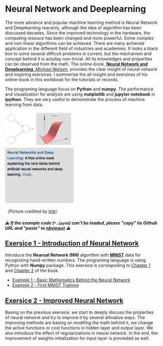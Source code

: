 # Neural Network and Deeplearning
The more advance and popular machine learning method is Neural Network and Deeplearning reacenly, although the idea of algorithm has been discussed decades. Since the improved technology in the hardware, the computing resouce has been changed and more powerful. Some complex and non-linear algorithms can be achieved. There are many achieved application in the different field of industries and academies. It looks a black box to solve several difficult problems in current, but the mechanism and concept behind it is actullay non-trivial. All its knowledges and properties can be observed from the math. The online-book, [**Neural Network and Deeplearning**, *Michael Nielsen*](http://neuralnetworksanddeeplearning.com), provides the clear insight of neural network and inspiring exersices. I summerize the all insight and exersices of his online-book in this workbook for the tutorials or records.

The programing language focus on **Python** and **numpy**. The performance and visualization for analysis are using **matplotlib** and **jupyter notebook** in **ipython**. They are very useful to demonstrate the process of machine learning from data.

<img src="../doc/book_cover.png" height="300">

（Picture credited by [link](http://michaelnielsen.org))

##### :warning: If the example code (`*.ipynb`) can't be loaded, please *"copy"* its Github URL and *"paste"* to [nbviewer](https://nbviewer.jupyter.org) :warning:

## [Exersice 1 - Introduction of Neural Network](Exersice_01/README.md)
Introduce the **Nearual Network (NN)** algorithm with **[MNIST](http://yann.lecun.com/exdb/mnist/)** data for recognizing hand-written numbers. The programing language is using Python with **Numpy** package. This exersice is correspoding to [Chapter 1](http://neuralnetworksanddeeplearning.com/chap1.html) and [Chapter 2](http://neuralnetworksanddeeplearning.com/chap2.html) of the book.

- [Example 1 - Basic Mathematics Behind the Neural Network](https://nbviewer.jupyter.org/github/juifa-tsai/workbook_MachineLearning/blob/master/Neural_Network_And_Deeplearning_MN/Exersice_01/example_01_mathNN.ipynb?flush_cache=true)
- [Example 2 - First MNIST Training](https://nbviewer.jupyter.org/github/juifa-tsai/workbook_MachineLearning/blob/master/Neural_Network_And_Deeplearning_MN/Exersice_01/example_02_FirstMNIST.ipynb?flush_cache=true)


## [Exersice 2 - Improved Neural Network](Exersice_02/README.md)
Basing on the previous exersice, we start to deeply discuss the properties of neural network and try to improve it by several altinative ways. The improving methods are basing on modifing the math behind it, we change the active functions or cost functions in hidden layer and output layer. We also introduce the effect of regularizations in neural network. In the end, the improvement of weights initialization for input layer is provieded as well.  
